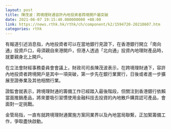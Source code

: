```yaml
---
layout: post
title: 陳茂波：跨境理財通容許內地投資者跨境開戶屬突破
date: 2021-06-07 19:15:40.000000000 +08:00
link: https://news.rthk.hk/rthk/ch/component/k2/1594720-20210607.htm
categories: rthk
---
```


有報道引述消息指，內地投資者可以在當地銀行見證下，在香港銀行開立「南向通」投資戶口，毋須親自來港開戶，但港人透過「北向通」投資內地理財產品時，就要親身北上開戶。 

在立法會財經事務委員會會議上，財政司司長陳茂波表示，在跨境理財通下，容許內地投資者跨境開戶是其中一項突破，第一步先在銀行業實行，日後或者進一步擴展至證券業及其他相關行業。

證監會就表示，跨境理財通的籌備工作已經踏入最後階段，但關注到香港銀行依賴當面推銷產品，將來要吸引習慣使用金融科技去投資的內地散戶購買認可產品，會面對一定挑戰。

金管局指，一直有就跨境理財通實施方案同業界以及內地當局聯繫，正加緊籌備工作，爭取盡快啟動。
